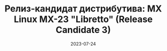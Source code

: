 ---
layout: post
title: "Релиз-кандидат дистрибутива: MX Linux MX-23 \"Libretto\" (Release Candidate 3)"
date: 2023-07-24   
---